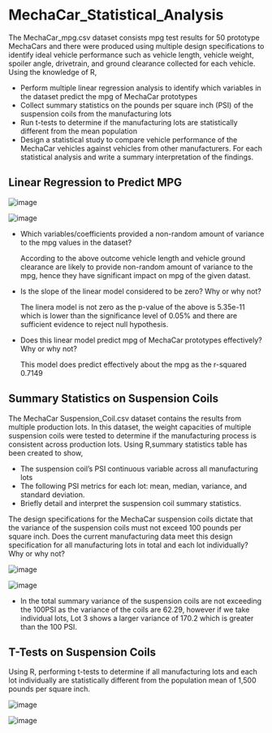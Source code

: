 # MechaCar_Statistical_Analysis
  The MechaCar_mpg.csv dataset consists mpg test results for 50 prototype MechaCars and there were produced using multiple design specifications to identify ideal vehicle         performance such as  vehicle length, vehicle weight, spoiler angle, drivetrain, and ground clearance collected for each vehicle. Using the knowledge of R, 
- Perform multiple linear regression analysis to identify which variables in the dataset predict the mpg of MechaCar prototypes
- Collect summary statistics on the pounds per square inch (PSI) of the suspension coils from the manufacturing lots
- Run t-tests to determine if the manufacturing lots are statistically different from the mean population
- Design a statistical study to compare vehicle performance of the MechaCar vehicles against vehicles from other manufacturers. For each statistical analysis and write a summary interpretation of the findings.

## Linear Regression to Predict MPG

![image](https://user-images.githubusercontent.com/93173498/155427640-de7e4267-cce5-4528-adcb-b3bba7f92048.png)


![image](https://user-images.githubusercontent.com/93173498/155427709-53bc1ac1-3fc3-496f-b88c-3007ac273159.png)


- Which variables/coefficients provided a non-random amount of variance to the mpg values in the dataset?

  According to the above outcome vehicle length and vehicle ground clearance are likely to provide non-random amount of variance to the mpg, hence they have significant impact   on mpg of the given datast. 
- Is the slope of the linear model considered to be zero? Why or why not?

  The linera model is not zero as the p-value of the above is 5.35e-11 which is lower than the significance level of 0.05% and there are sufficient evidence to reject null       hypothesis.
- Does this linear model predict mpg of MechaCar prototypes effectively? Why or why not?

  This model does predict effectively about the mpg as the r-squared 0.7149 
  
## Summary Statistics on Suspension Coils
  The MechaCar Suspension_Coil.csv dataset contains the results from multiple production lots. In this dataset, the weight capacities of multiple suspension coils were tested   to determine if the manufacturing process is consistent across production lots. Using R,summary statistics table has been created to show,

  - The suspension coil’s PSI continuous variable across all manufacturing lots
  - The following PSI metrics for each lot: mean, median, variance, and standard deviation.
  - Briefly detail and interpret the suspension coil summary statistics.
  
The design specifications for the MechaCar suspension coils dictate that the variance of the suspension coils must not exceed 100 pounds per square inch. Does the current manufacturing data meet this design specification for all manufacturing lots in total and each lot individually? Why or why not?

![image](https://user-images.githubusercontent.com/93173498/155432759-52fe2789-3228-48f4-838f-989d1fc02977.png)

![image](https://user-images.githubusercontent.com/93173498/155432832-65223b40-b64b-4d58-8476-b2a1f2f77761.png)


- In the total summary variance of the suspension coils are not exceeding the 100PSI as the variance of the coils are 62.29, however if we take individual lots, Lot 3 shows a larger variance of 170.2 which is greater than the 100 PSI. 

## T-Tests on Suspension Coils

Using R, performing t-tests to determine if all manufacturing lots and each lot individually are statistically different from the population mean of 1,500 pounds per square inch.

![image](https://user-images.githubusercontent.com/93173498/155437105-2427b15f-7443-4c95-ad00-1502c48c74a7.png)

![image](https://user-images.githubusercontent.com/93173498/155437158-888bfc4e-5f58-4fe8-968a-01ae3a8bea73.png)

